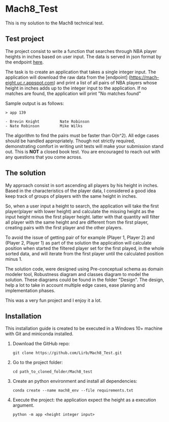 # Mach8_Test

This is my solution to the Mach8 technical test.

## Test project

The project consist to write a function that searches through NBA player heights in inches based on user input. The data is served in json format by the endpoint [here](https://mach-eight.uc.r.appspot.com/).

The task is to create an application that takes a single integer input. The application will download the raw data from the [endpoint]
(https://mach-eight.uc.r.appspot.com) and print a list of all pairs of NBA players whose height in inches adds up to the integer input to the application. If no matches are found, the application will print "No matches found"

Sample output is as follows:
```
> app 139

- Brevin Knight         Nate Robinson
- Nate Robinson         Mike Wilks
```

The algorithm to find the pairs must be faster than O(n^2). All edge cases should be handled appropriately. Though not strictly required, demonstrating comfort in writing unit tests will make your submission stand out. This is **NOT** a closed book test. You are encouraged to reach out with any questions that you come across.

## The solution
My approach consist in sort ascending all players by his height in inches. Based in the characteristics of the player data, I considered a good idea keep track of groups of players with the same height in inches.

So, when a user input a height to search, the application will take the first player(player with lower height) and calculate the missing height as the input height minus the first player height. latter with that quantity will filter all player with the same height and are different from the first player, creating pairs with the first player and the other players.

To avoid the issue of getting pair of for example (Player 1, Player 2) and (Player 2, Player 1) as part of the solution the application will calculate position when started the filtered player set for the first played, in the whole sorted data, and will iterate from the first player until the calculated position minus 1.

The solution code, were designed using Pre-conceptual schema as domain modeler tool, Robustness diagram and classes diagram  to model the solution. These diagrams could be found in the folder "Design". The design, help a lot to take in account multiple edge cases, ease planing and implementation phases.

This was a very fun project and I enjoy it a lot.

## Installation
This installation guide is created to be executed in a Windows 10+ machine with Git and miniconda installed.

1. Download the GitHub repo:
	```
	git clone https://github.com/Lirb/Mach8_Test.git
	```
2. Go to the project folder:
	```
	cd path_to_cloned_folder/Mach8_test
	```
3. Create an python environment and install all dependencies:
	```
	conda create --name mach8_env --file requirements.txt
	```
4. Execute the project:
    the application expect the height as a execution argument.
    ```
	python -m app <height integer input>
	```